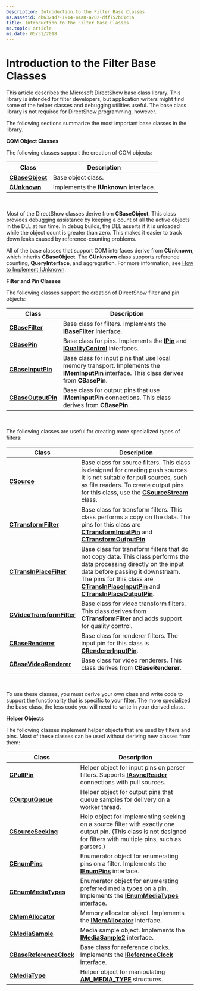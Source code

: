 ```yaml
---
Description: Introduction to the Filter Base Classes
ms.assetid: db6324d7-1914-44a8-a202-dff752b61c1a
title: Introduction to the Filter Base Classes
ms.topic: article
ms.date: 05/31/2018
---
```


# Introduction to the Filter Base Classes

This article describes the Microsoft DirectShow base class library. This library is intended for filter developers, but application writers might find some of the helper classes and debugging utilities useful. The base class library is not required for DirectShow programming, however.

The following sections summarize the most important base classes in the library.

**COM Object Classes**

The following classes support the creation of COM objects:



| Class                              | Description                            |
|------------------------------------|----------------------------------------|
| [**CBaseObject**](cbaseobject.md) | Base object class.                     |
| [**CUnknown**](cunknown.md)       | Implements the **IUnknown** interface. |



 

Most of the DirectShow classes derive from **CBaseObject**. This class provides debugging assistance by keeping a count of all the active objects in the DLL at run time. In debug builds, the DLL asserts if it is unloaded while the object count is greater than zero. This makes it easier to track down leaks caused by reference-counting problems.

All of the base classes that support COM interfaces derive from **CUnknown**, which inherits **CBaseObject**. The **CUnknown** class supports reference counting, **QueryInterface**, and aggregration. For more information, see [How to Implement IUnknown](how-to-implement-iunknown.md).

**Filter and Pin Classes**

The following classes support the creation of DirectShow filter and pin objects:



| Class                                    | Description                                                                                                                                                     |
|------------------------------------------|-----------------------------------------------------------------------------------------------------------------------------------------------------------------|
| [**CBaseFilter**](cbasefilter.md)       | Base class for filters. Implements the [**IBaseFilter**](/windows/desktop/api/Strmif/nn-strmif-ibasefilter) interface.                                                                            |
| [**CBasePin**](cbasepin.md)             | Base class for pins. Implements the [**IPin**](/windows/desktop/api/Strmif/nn-strmif-ipin) and [**IQualityControl**](/windows/desktop/api/Strmif/nn-strmif-iqualitycontrol) interfaces.                                             |
| [**CBaseInputPin**](cbaseinputpin.md)   | Base class for input pins that use local memory transport. Implements the [**IMemInputPin**](/windows/desktop/api/Strmif/nn-strmif-imeminputpin) interface. This class derives from **CBasePin**. |
| [**CBaseOutputPin**](cbaseoutputpin.md) | Base class for output pins that use **IMemInputPin** connections. This class derives from **CBasePin**.                                                         |



 

The following classes are useful for creating more specialized types of filters:



| Class                                                  | Description                                                                                                                                                                                                                                                                                               |
|--------------------------------------------------------|-----------------------------------------------------------------------------------------------------------------------------------------------------------------------------------------------------------------------------------------------------------------------------------------------------------|
| [**CSource**](csource.md)                             | Base class for source filters. This class is designed for creating push sources. It is not suitable for pull sources, such as file readers. To create output pins for this class, use the [**CSourceStream**](csourcestream.md) class.                                                                   |
| [**CTransformFilter**](ctransformfilter.md)           | Base class for transform filters. This class performs a copy on the data. The pins for this class are [**CTransformInputPin**](ctransforminputpin.md) and [**CTransformOutputPin**](ctransformoutputpin.md).                                                                                            |
| [**CTransInPlaceFilter**](ctransinplacefilter.md)     | Base class for transform filters that do not copy data. This class performs the data processing directly on the input data before passing it downstream. The pins for this class are [**CTransInPlaceInputPin**](ctransinplaceinputpin.md) and [**CTransInPlaceOutputPin**](ctransinplaceoutputpin.md). |
| [**CVideoTransformFilter**](cvideotransformfilter.md) | Base class for video transform filters. This class derives from **CTransformFilter** and adds support for quality control.                                                                                                                                                                                |
| [**CBaseRenderer**](cbaserenderer.md)                 | Base class for renderer filters. The input pin for this class is [**CRendererInputPin**](crendererinputpin.md).                                                                                                                                                                                          |
| [**CBaseVideoRenderer**](cbasevideorenderer.md)       | Base class for video renderers. This class derives from **CBaseRenderer**.                                                                                                                                                                                                                                |



 

To use these classes, you must derive your own class and write code to support the functionality that is specific to your filter. The more specialized the base class, the less code you will need to write in your derived class.

**Helper Objects**

The following classes implement helper objects that are used by filters and pins. Most of these classes can be used without deriving new classes from them:



| Class                                              | Description                                                                                                                                                        |
|----------------------------------------------------|--------------------------------------------------------------------------------------------------------------------------------------------------------------------|
| [**CPullPin**](cpullpin.md)                       | Helper object for input pins on parser filters. Supports [**IAsyncReader**](/windows/desktop/api/Strmif/nn-strmif-iasyncreader) connections with pull sources.                                       |
| [**COutputQueue**](coutputqueue.md)               | Helper object for output pins that queue samples for delivery on a worker thread.                                                                                  |
| [**CSourceSeeking**](csourceseeking.md)           | Help object for implementing seeking on a source filter with exactly one output pin. (This class is not designed for filters with multiple pins, such as parsers.) |
| [**CEnumPins**](cenumpins.md)                     | Enumerator object for enumerating pins on a filter. Implements the [**IEnumPins**](/windows/desktop/api/Strmif/nn-strmif-ienumpins) interface.                                                       |
| [**CEnumMediaTypes**](cenummediatypes.md)         | Enumerator object for enumerating preferred media types on a pin. Implements the [**IEnumMediaTypes**](/windows/desktop/api/Strmif/nn-strmif-ienummediatypes) interface.                             |
| [**CMemAllocator**](cmemallocator.md)             | Memory allocator object. Implements the [**IMemAllocator**](/windows/desktop/api/Strmif/nn-strmif-imemallocator) interface.                                                                          |
| [**CMediaSample**](cmediasample.md)               | Media sample object. Implements the [**IMediaSample2**](/windows/desktop/api/Strmif/nn-strmif-imediasample2) interface.                                                                              |
| [**CBaseReferenceClock**](cbasereferenceclock.md) | Base class for reference clocks. Implements the [**IReferenceClock**](/windows/desktop/api/Strmif/nn-strmif-ireferenceclock) interface.                                                              |
| [**CMediaType**](cmediatype.md)                   | Helper object for manipulating [**AM\_MEDIA\_TYPE**](/windows/desktop/api/strmif/ns-strmif-_ammediatype) structures.                                                                                |



 

 

 



